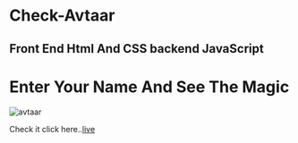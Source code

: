 # Check-Avtaar

## Front End Html And CSS backend JavaScript
# Enter Your Name And See The Magic

![avtaar](https://user-images.githubusercontent.com/59916393/94992832-3794a600-05aa-11eb-9082-c5011404f60e.JPG)







Check it click here..[live](https://ankit-developer143.github.io/Check-Avtaar/)


